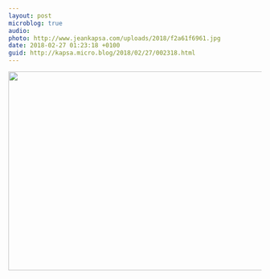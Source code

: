 ```yaml
---
layout: post
microblog: true
audio: 
photo: http://www.jeankapsa.com/uploads/2018/f2a61f6961.jpg
date: 2018-02-27 01:23:18 +0100
guid: http://kapsa.micro.blog/2018/02/27/002318.html
---
```



<img src="http://www.jeankapsa.com/uploads/2018/f2a61f6961.jpg" width="600" height="397" />
